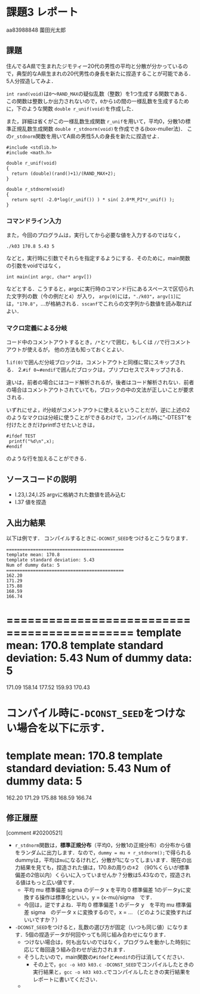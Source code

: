 # 課題3 レポート

aa83988848 薗田光太郎

## 課題

住んでるA県で生まれたジモティー20代の男性の平均と分散が分かっているので，典型的なA県生まれの20代男性の身長を新たに捏造することが可能である．5人分捏造してみよ．

`int rand(void)`は`0`〜`RAND_MAX`の疑似乱数（整数）を1つ生成する関数である．この関数は整数しか出力されないので，`0`から`1`の間の一様乱数を生成するために，下のような関数 `double r_unif(void)`を作成した．

また，詳細は省くがこの一様乱数生成関数 `r_unif`を用いて，平均0，分散1の標準正規乱数生成関数 `double r_stdnorm(void)`を作成できる(box-muller法)．
この`r_stdnorm`関数を用いてA県の男性5人の身長を新たに捏造せよ．


  ```{c}
  #include <stdlib.h>
  #include <math.h>

  double r_unif(void)
  {
    return (double)(rand()+1)/(RAND_MAX+2);
  }
  
  double r_stdnorm(void)
  {  
    return sqrt( -2.0*log(r_unif()) ) * sin( 2.0*M_PI*r_unif() );
  } 
  ```

### コマンドライン入力

また，今回のプログラムは，実行してから必要な値を入力するのではなく，

```
./k03 170.8 5.43 5
```

などと，実行時に引数でそれらを指定するようにする．そのために，main関数の引数をvoidではなく，

```
int main(int argc, char* argv[])
```

などとする．こうすると，argcに実行時のコマンド行にあるスペースで区切られた文字列の数（今の例だと`4`）が入り，
`argv[0]`には，`"./k03"`，`argv[1]`には，`"170.8"`，...が格納される．`sscanf`でこれらの文字列から数値を読み取ればよい．

### マクロ定義による分岐

コード中のコメントアウトするとき，`/*`と`*/`で囲む，もしくは `//`で行コメントアウトが使えるが，
他の方法も知っておくとよい．

1.`if(0)`で囲んだ分岐ブロックは，コメントアウトと同様に常にスキップされる．
2.`#if 0`~`#endif`で囲んだブロックは，プリプロセスでスキップされる．

違いは，前者の場合にはコード解析されるが，後者はコード解析されない．前者の場合はコメントアウトされていても，ブロックの中の文法が正しいことが要求される．

いずれにせよ，if分岐がコメントアウトに使えるということだが，逆に上述の2のようなマクロは分岐に使うことができるわけで，コンパイル時に"-DTEST"を付けたときだけprintfさせたいときは，

```
#ifdef TEST
 printf("%d\n",x);
#endif
```

のような行を加えることができる．


## ソースコードの説明

- l.23,l.24,l.25 argvに格納された数値を読み込む
- l.37 値を捏造

## 入出力結果

以下は例です． コンパイルするときに`-DCONST_SEED`をつけるとこうなります．

```
============================================
template mean: 170.8
template standard deviation: 5.43
Num of dummy data: 5
============================================
162.20
171.29
175.88
168.59
166.74
```
============================================
template mean: 170.8
template standard deviation: 5.43
Num of dummy data: 5
============================================
171.09
158.14
177.52
159.93
170.43

コンパイル時に`-DCONST_SEED`をつけない場合を以下に示す．
============================================
template mean: 170.8
template standard deviation: 5.43
Num of dummy data: 5
============================================
162.20
171.29
175.88
168.59
166.74

## 修正履歴

[comment #20200521]
- `r_stdnorm`関数は，**標準正規分布**（平均0，分散1の正規分布）の分布から値をランダムに出力します．なので，`dummy = mu + r_stdnorm();`で得られるdummyは，平均は`mu`になるけれど，分散が1になってしまいます．現在の出力結果を見ても，捏造された値は，170.8の周りの±2　（90%くらいが標準偏差の2倍以内）くらいに入っていませんか？分散は5.43なので，捏造される値はもっと広い値です．
  - 平均 mu 標準偏差 sigma のデータ x を平均 0 標準偏差 1のデータyに変換する操作は標準化といい，y = (x-mu)/sigma　です．
  - 今回は，逆ですよね．平均 0 標準偏差 1 のデータ y　を平均 mu 標準偏差 sigma　のデータ x に変換するので，x = ... （どのように変換すればいいですか？）　
- `-DCONST_SEED`をつけると，乱数の選び方が固定（いつも同じ値）になります．5個の捏造データが何回やっても同じ組み合わせになります．
  - つけない場合は，何も出ないのではなく，プログラムを動かした時刻に応じて毎回違う組み合わせが出力されます．
  - そうしたいので，main関数の`#ifdef`と`#endif`の行は消してください．
    - その上で，`gcc -o k03 k03.c -DCONST_SEED`でコンパイルしたときの実行結果と，`gcc -o k03 k03.c`でコンパイルしたときの実行結果をレポートに書いてください．
  - 